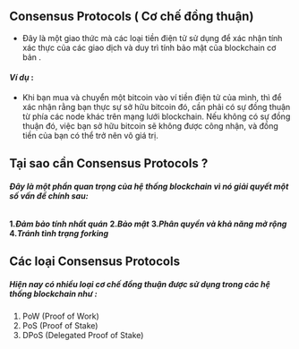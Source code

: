 ## Consensus Protocols ( Cơ chế đồng thuận)

- Đây là một giao thức mà các loại tiền điện tử sử dụng để xác nhận tính xác thực của các giao dịch và duy trì tính bảo mật của blockchain cơ bản .

#### _Ví dụ_ :

- Khi bạn mua và chuyển một bitcoin vào ví tiền điện tử của mình, thì để xác nhận rằng bạn thực sự sở hữu bitcoin đó, cần phải có sự đồng thuận từ phía các node khác trên mạng lưới blockchain. Nếu không có sự đồng thuận đó, việc bạn sở hữu bitcoin sẽ không được công nhận, và đồng tiền của bạn có thể trở nên vô giá trị.

## Tại sao cần Consensus Protocols ?

###### **Đây là một phần quan trọng của hệ thống blockchain vì nó giải quyết một số vấn đề chính sau:**

**1._Đảm bảo tính nhất quán_**
**2._Bảo mật_**
**3._Phân quyền và khả năng mở rộng_**
**4._Tránh tình trạng forking_**

## Các loại Consensus Protocols

  ##### Hiện nay có nhiều loại cơ chế đồng thuận được sử dụng trong các hệ thống blockchain như : 
  1. PoW (Proof of Work)
  2. PoS (Proof of Stake)
  3. DPoS (Delegated Proof of Stake)
   
  